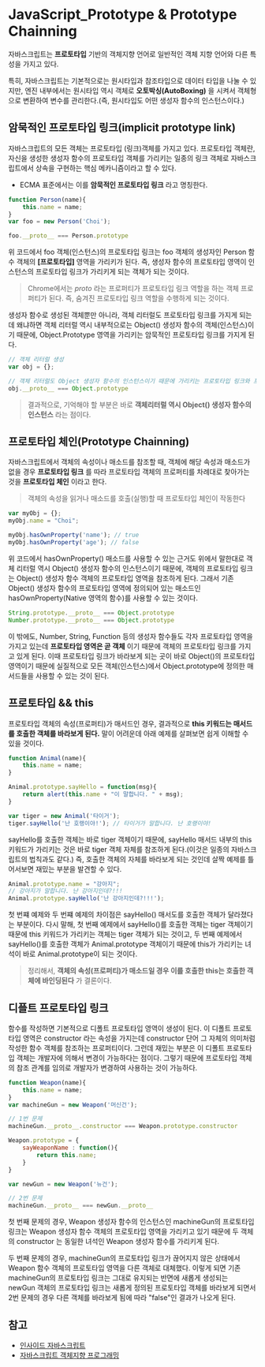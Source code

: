 # JavaScript_Prototype & Prototype Chainning
자바스크립트는 **프로토타입** 기반의 객체지향 언어로 일반적인 객체 지향 언어와 다른 특성을 가지고 있다.

특히, 자바스크립트는 기본적으로는 원시타입과 참조타입으로 데이터 타입을 나눌 수 있지만, 엔진 내부에서는 원시타입 역시 객체로 **오토박싱(AutoBoxing)** 을 시켜서 객체형으로 변환하여 변수를 관리한다.(즉, 원시타입도 어떤 생성자 함수의 인스턴스이다.)

## 암묵적인 프로토타입 링크(implicit prototype link)
자바스크립트의 모든 객체는 프로토타입 (링크)객체를 가지고 있다. 프로토타입 객체란, 자신을 생성한 생성자 함수의 프로토타입 객체를 가리키는 일종의 링크 객체로 자바스크립트에서 상속을 구현하는 핵심 메카니즘이라고 할 수 있다.
- ECMA 표준에서는 이를 **암묵적인 프로토타입 링크** 라고 명칭한다.

```javascript
function Person(name){
    this.name = name;
}
var foo = new Person('Choi');

foo.__proto__ === Person.prototype
```

위 코드에서 foo 객체(인스턴스)의 프로토타입 링크는 foo 객체의 생성자인 Person 함수 객체의 **[프로토타입]** 영역을 가리키가 된다. 즉, 생성자 함수의 프로토타입 영역이 인스턴스의 프로토타입 링크가 가리키게 되는 객체가 되는 것이다.
> Chrome에서는 _proto_ 라는 프로퍼티가 프로토타입 링크 역할을 하는 객체 프로퍼티가 된다.
즉, 숨겨진 프로토타입 링크 역할을 수행하게 되는 것이다.

생성자 함수로 생성된 객체뿐만 아니라, 객체 리터럴도 프로토타입 링크를 가지게 되는데 왜냐하면 객체 리터럴 역시 내부적으로는 Object() 생성자 함수의 객체(인스턴스)이기 때문에, Object.Prototype 영역을 가리키는 암묵적인 프로토타입 링크를 가지게 된다.

```javascript
// 객체 리터럴 생성
var obj = {};

// 객체 리터럴도 Object 생성자 함수의 인스턴스이기 때문에 가리키는 프로토타입 링크와 프로토타입 영역은 동일한 객체를 바라보게 된다.
obj.__proto__ === Object.prototype
```

> 결과적으로, 기억해야 할 부분은 바로 **객체리터럴 역시 Object() 생성자 함수의 인스턴스** 라는 점이다.


## 프로토타입 체인(Prototype Chainning)
자바스크립트에서 객체의 속성이나 매소드를 참조할 때, 객체에 해당 속성과 매소드가 없을 경우 **프로토타입 링크** 를 따라 프로토타입 객체의 프로퍼티를 차례대로 찾아가는 것을 **프로토타입 체인** 이라고 한다.

> 객체의 속성을 읽거나 매소드를 호출(실행)할 때 프로토타입 체인이 작동한다

```javascript
var myObj = {};
myObj.name = "Choi";

myObj.hasOwnProperty('name'); // true
myObj.hasOwnProperty('age'); // false
```

위 코드에서 hasOwnProperty() 매소드를 사용할 수 있는 근거도 위에서 말한대로 객체 리터럴 역시 Object() 생성자 함수의 인스턴스이기 때문에, 객체의 프로토타입 링크는 Object() 생성자 함수 객체의 프로토타입 영역을 참조하게 된다. 그래서 기존 Object() 생성자 함수의 프로토타입 영역에 정의되어 있는 매소드인 hasOwnProperty(Native 영역의 함수)를 사용할 수 있는 것이다.


```javascript
String.prototype.__proto__ === Object.prototype
Number.prototype.__proto__ === Object.prototype
```


이 밖에도, Number, String, Function 등의 생성자 함수들도 각자 프로토타입 영역을 가지고 있는데 **프로토타입 영역은 곧 객체** 이기 때문에 객체의 프로토타입 링크를 가지고 있게 된다. 이때 프로토타입 링크가 바라보게 되는 곳이 바로 Object()의 프로토타입 영역이기 때문에 실질적으로 모든 객체(인스턴스)에서 Object.prototype에 정의한 매서드들을 사용할 수 있는 것이 된다.


## 프로토타입 && this
프로토타입 객체의 속성(프로퍼티)가 매서드인 경우, 결과적으로 **this 키워드는 매서드를 호출한 객체를 바라보게 된다.** 말이 어려운데 아래 예제를 살펴보면 쉽게 이해할 수 있을 것이다.
```javascript
function Animal(name){
    this.name = name;
}

Animal.prototype.sayHello = function(msg){
    return alert(this.name + "이 말합니다. " + msg);
}

var tiger = new Animal('타이거');
tiger.sayHello('난 호랭이야!'); // 타이거가 말합니다. 난 호랭이야!
```

sayHello를 호출한 객체는 바로 tiger 객체이기 때문에, sayHello 매서드 내부의 this 키워드가 가리키는 것은 바로 tiger 객체 자체를 참조하게 된다.(이것은 일종의 자바스크립트의 법칙과도 같다.) 즉, 호출한 객체의 자체를 바라보게 되는 것인데 살짝 예제를 틀어서보면 재밌는 부분을 발견할 수 있다.

```javascript
Animal.prototype.name = "강아지";
// 강아지가 말합니다. 난 강아지인데?!!!
Animal.prototype.sayHello('난 강아지인데?!!!');
```

첫 번쨰 예제와 두 번쨰 예제의 차이점은 sayHello() 매서도를 호출한 객체가 달라졌다는 부분이다. 다시 말해, 첫 번째 예제에서 sayHello()를 호출한 객체는 tiger 객체이기 때문에 this 키워드가 가리키는 객체는 tiger 객체가 되는 것이고, 두 번째 예제에서 sayHello()를 호출한 객체가 Animal.prototype 객체이기 때문에 this가 가리키는 녀석이 바로 Animal.prototype이 되는 것이다.
> 정리해서, **객체의 속성(프로퍼티)가 매소드일 경우 이를 호출한 this는 호출한 객체에 바인딩된다** 가 결론이다.


## 디플트 프로토타입 링크
함수를 작성하면 기본적으로 디폴트 프로토타입 영역이 생성이 된다. 이 디폴트 프로토타입 영역은 constructor 라는 속성을 가지는데 constructor 단어 그 자체의 의미처럼 작성한 함수 객체를 참조하는 프로퍼티이다. 그런데 재밌는 부분은 이 디폴트 프로토타입 객체는 개발자에 의해서 변경이 가능하다는 점이다. 그렇기 때문에 프로토타입 객체의 참조 관계를 임의로 개발자가 변경하여 사용하는 것이 가능하다.

```javascript
function Weapon(name){
    this.name = name;
}
var machineGun = new Weapon('머신건');

// 1번 문제
machineGun.__proto__.constructor === Weapon.prototype.constructor

Weapon.prototype = {
    sayWeaponName : function(){
        return this.name;
    }
}

var newGun = new Weapon('뉴건');

// 2번 문제
machineGun.__proto__ === newGun.__proto__
```

첫 번째 문제의 경우, Weapon 생성자 함수의 인스턴스인 machineGun의 프로토타입 링크는 Weapon 생성자 함수 객체의 프로토타입 영역을 가리키고 있기 때문에 두 객체의 constructor 는 동일한 녀석인 Weapon 생성자 함수를 가리키게 된다.


두 번째 문제의 경우, machineGun의 프로토타입 링크가 끊어지지 않은 상태에서 Weapon 함수 객체의 프로토타입 영역을 다른 객체로 대체했다. 이렇게 되면 기존 machineGun의 프로토타입 링크는 그대로 유지되는 반면에 새롭게 생성되는 newGun 객체의 프로토타입 링크는 새롭게 정의된 프로토타입 객체를 바라보게 되면서 2번 문제의 경우 다른 객체를 바라보게 됨에 따라 "false"인 결과가 나오게 된다.

## 참고
- [인사이드 자바스크립트](http://book.naver.com/bookdb/book_detail.nhn?bid=7400243)
- [자바스크립트 객체지향 프로그래밍](http://book.naver.com/bookdb/book_detail.nhn?bid=6960939)
